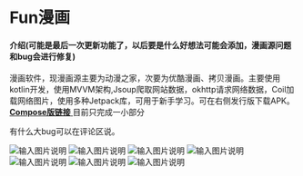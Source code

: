 # Fun漫画

#### 介绍(可能是最后一次更新功能了，以后要是什么好想法可能会添加，漫画源问题和bug会进行修复)
漫画软件，现漫画源主要为动漫之家，次要为优酷漫画、拷贝漫画。主要使用kotlin开发，使用MVVM架构,Jsoup爬取网站数据，okhttp请求网络数据，Coil加载网络图片，使用多种Jetpack库，可用于新手学习。可在右侧发行版下载APK。
[ **Compose版链接** ](https://gitee.com/fanketly/FunCartoon_Compose) 目前只完成一小部分

有什么大bug可以在评论区说。

![输入图片说明](https://images.gitee.com/uploads/images/2021/0421/134916_94785163_7500578.png "微信截图_20210421134754.png")
![输入图片说明](https://images.gitee.com/uploads/images/2021/0421/134939_59988a90_7500578.png "微信截图_20210421134813.png")
![输入图片说明](https://images.gitee.com/uploads/images/2021/0421/134949_32a7e9d8_7500578.png "微信截图_20210421134826.png")
![输入图片说明](https://images.gitee.com/uploads/images/2021/0328/180610_24d02655_7500578.png "微信截图_20210328180533.png")
![输入图片说明](https://images.gitee.com/uploads/images/2021/0328/180621_c76c870f_7500578.png "微信截图_20210328180455.png")
![输入图片说明](https://images.gitee.com/uploads/images/2021/0122/160823_9bff749c_7500578.png "微信截图_20210122160031.png")
![输入图片说明](https://images.gitee.com/uploads/images/2021/0122/160831_b9e0100b_7500578.png "微信截图_20210122160037.png")

